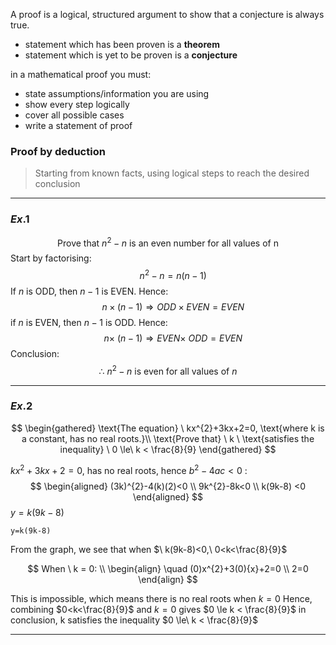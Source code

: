 A proof is a logical, structured argument to show that a conjecture is always true.
* statement which has been proven is a **theorem**
* statement which is yet to be proven is a **conjecture**

in a mathematical proof you must:
- state assumptions/information you are using
- show every step logically
- cover all possible cases
- write a statement of proof

### Proof by deduction

>Starting from known facts, using logical steps to reach the desired conclusion

---
### $Ex.1$
$$\text{Prove that} \ n^{2}-n \ \text{is an even number for all values of n}$$
Start by factorising:
$$\quad n^{2}-n=n(n-1)$$
If $n$ is ODD, then $n-1$ is EVEN. Hence:
$$\quad n\times(n-1) \Rightarrow ODD\times EVEN = EVEN $$
if $n$ is EVEN, then $n-1$ is ODD. Hence:
$$\quad n \times\ (n-1) \Rightarrow EVEN \times\ ODD = EVEN$$
Conclusion:
$$\therefore \ n^{2}-n \ \text{is even for all values of} \ n$$

---
### $Ex.2$
$$
\begin{gathered}
\text{The equation} \ kx^{2}+3kx+2=0, \text{where k is a constant, has no real roots.}\\ \text{Prove that} \ k \ \text{satisfies the inequality} \ 0 \le\ k < \frac{8}{9}
\end{gathered}
$$

$kx^{2}+3kx+2=0$, has no real roots, hence $b^{2}-4ac<0$ :
$$
\begin{aligned}
(3k)^{2}-4(k)(2)<0 \\
9k^{2}-8k<0 \\
k(9k-8) <0
\end{aligned}
$$
$y=k(9k-8)$
```desmos-graph
y=k(9k-8)
```
From the graph, we see that when $\ k(9k-8)<0,\ 0<k<\frac{8}{9}$

$$ When \ k = 0: \\
\begin{align} \quad
(0)x^{2}+3(0){x}+2=0 \\
2=0
\end{align}
$$

This is impossible, which means there is no real roots when $k=0$
Hence, combining $0<k<\frac{8}{9}$ and $k=0$ gives $0 \le k < \frac{8}{9}$
in conclusion, k satisfies the inequality $0 \le\ k < \frac{8}{9}$

---
